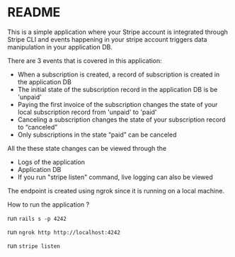 # README

This is a simple application where your Stripe account is integrated through Stripe CLI and events happening in your stripe account triggers data manipulation in your application DB.

There are 3 events that is covered in this application:

* When a subscription is created, a record of subscription is created in the application DB
* The initial state of the subscription record in the application DB is be 'unpaid'
* Paying the first invoice of the subscription changes the state of your local subscription record from 'unpaid' to 'paid'
* Canceling a subscription changes the state of your subscription record to “canceled”
* Only subscriptions in the state “paid” can be canceled

All the these state changes can be viewed through the 
* Logs of the application
* Application DB
* If you run "stripe listen" command, live logging can also be viewed

The endpoint is created using ngrok since it is running on a local machine.

How to run the application ?

run `rails s -p 4242`

run `ngrok http http://localhost:4242`

run `stripe listen`
